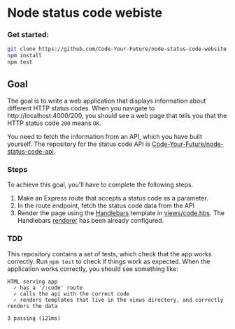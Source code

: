 # Node status code webiste

### Get started:
```bash
git clone https://github.com/Code-Your-Future/node-status-code-website.git
npm install
npm test
```

## Goal

The goal is to write a web application that displays information about different HTTP status codes. When you navigate to http://localhost:4000/200, you should see a web page that tells you that the HTTP status code `200` means `OK`.

You need to fetch the information from an API, which you have built yourself. The repository for the status code API is [Code-Your-Future/node-status-code-api](https://github.com/Code-Your-Future/node-status-code-api).

### Steps

To achieve this goal, you'll have to complete the following steps.

1. Make an Express route that accepts a status code as a parameter.
2. In the route endpoint, fetch the status code data from the API
3. Render the page using the [Handlebars](http://handlebarsjs.com/) template in [views/code.hbs](views/code.hbs). The Handlebars [renderer](https://expressjs.com/en/api.html#app.render) has been already configured.

### TDD

This repository contains a set of tests, which check that the app works correctly. Run `npm test` to check if things work as expected. When the application works correctly, you should see something like:
```
HTML serving app
  ✓ has a '/:code' route
  ✓ calls the api with the correct code
  ✓ renders templates that live in the views directory, and correctly renders the data

3 passing (121ms)
```
